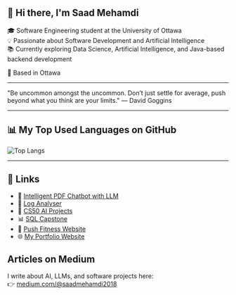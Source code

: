 ## 👋 Hi there, I'm Saad Mehamdi  
 
🎓 Software Engineering student at the University of Ottawa       
💡 Passionate about Software Development and Artificial Intelligence  
📚 Currently exploring Data Science, Artificial Intelligence, and Java-based backend development

📍 Based in Ottawa   

---    
"Be uncommon amongst the uncommon. Don’t just settle for average, push beyond what you think are your limits." 
— David Goggins
 
---    
   
## 📊 My Top Used Languages on GitHub  

![Top Langs](https://github-readme-stats.vercel.app/api/top-langs/?username=Saadix-1&layout=compact&langs_count=8&size_weight=0.5&count_weight=0.5)

--- 

## 🔗 Links 

- 📄 [Intelligent PDF Chatbot with LLM ](https://github.com/Saadix-1/smartpdf-chatbot)
- 📜 [Log Analyser](https://github.com/Saadix-1/log-analyzer-api)
- 📘 [CS50 AI Projects](https://github.com/Saadix-1/cs50ai-main-projects)
- 📊 [SQL Capstone](https://github.com/Saadix-1/SQL-for-data-science-Capstone-Project)
- 💪 [Push Fitness Website](https://github.com/Saadix-1/uottawa-seg2900-web.github.io)
- 🌐 [My Portfolio Website](https://github.com/Saadix-1/Portfolio)


## Articles on Medium

I write about AI, LLMs, and software projects here:   
👉 [medium.com/@saadmehamdi2018](https://medium.com/@saadmehamdi2018)   

